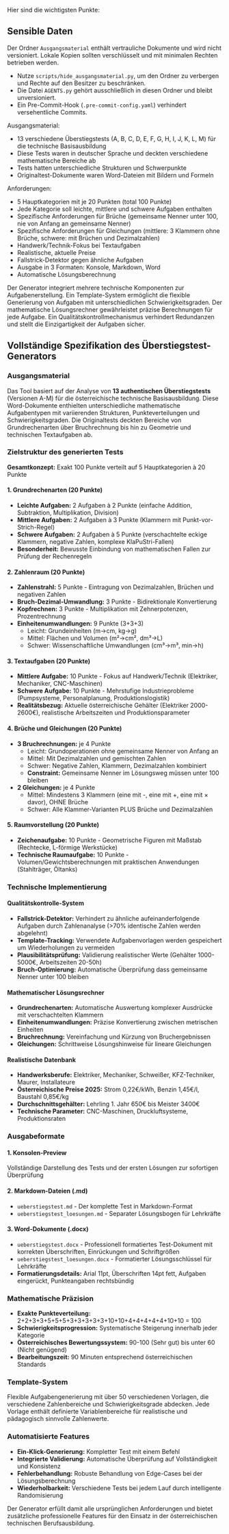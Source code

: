 Hier sind die wichtigsten Punkte:

## Sensible Daten
Der Ordner `Ausgangsmaterial` enthält vertrauliche Dokumente und wird nicht versioniert.
Lokale Kopien sollten verschlüsselt und mit minimalen Rechten betrieben werden.
- Nutze `scripts/hide_ausgangsmaterial.py`, um den Ordner zu verbergen und Rechte auf den Besitzer zu beschränken.
- Die Datei `AGENTS.py` gehört ausschließlich in diesen Ordner und bleibt unversioniert.
- Ein Pre-Commit-Hook (`.pre-commit-config.yaml`) verhindert versehentliche Commits.


Ausgangsmaterial:
- 13 verschiedene Überstiegstests (A, B, C, D, E, F, G, H, I, J, K, L, M) für die technische Basisausbildung
- Diese Tests waren in deutscher Sprache und deckten verschiedene mathematische Bereiche ab
- Tests hatten unterschiedliche Strukturen und Schwerpunkte
- Originaltest-Dokumente waren Word-Dateien mit Bildern und Formeln

Anforderungen:
- 5 Hauptkategorien mit je 20 Punkten (total 100 Punkte)
- Jede Kategorie soll leichte, mittlere und schwere Aufgaben enthalten
- Spezifische Anforderungen für Brüche (gemeinsame Nenner unter 100, nie von Anfang an gemeinsame Nenner)
- Spezifische Anforderungen für Gleichungen (mittlere: 3 Klammern ohne Brüche, schwere: mit Brüchen und Dezimalzahlen)
- Handwerk/Technik-Fokus bei Textaufgaben
- Realistische, aktuelle Preise
- Fallstrick-Detektor gegen ähnliche Aufgaben
- Ausgabe in 3 Formaten: Konsole, Markdown, Word
- Automatische Lösungsberechnung
 
Der Generator integriert mehrere technische Komponenten zur Aufgabenerstellung. Ein Template-System ermöglicht die flexible Generierung von Aufgaben mit unterschiedlichen Schwierigkeitsgraden. Der mathematische Lösungsrechner gewährleistet präzise Berechnungen für jede Aufgabe. Ein Qualitätskontrollmechanismus verhindert Redundanzen und stellt die Einzigartigkeit der Aufgaben sicher.

## Vollständige Spezifikation des Überstiegstest-Generators

### Ausgangsmaterial
Das Tool basiert auf der Analyse von **13 authentischen Überstiegstests** (Versionen A-M) für die österreichische technische Basisausbildung. Diese Word-Dokumente enthielten unterschiedliche mathematische Aufgabentypen mit variierenden Strukturen, Punkteverteilungen und Schwierigkeitsgraden. Die Originaltests deckten Bereiche von Grundrechenarten über Bruchrechnung bis hin zu Geometrie und technischen Textaufgaben ab.

### Zielstruktur des generierten Tests

**Gesamtkonzept:** Exakt 100 Punkte verteilt auf 5 Hauptkategorien à 20 Punkte

#### 1. Grundrechenarten (20 Punkte)
- **Leichte Aufgaben:** 2 Aufgaben à 2 Punkte (einfache Addition, Subtraktion, Multiplikation, Division)
- **Mittlere Aufgaben:** 2 Aufgaben à 3 Punkte (Klammern mit Punkt-vor-Strich-Regel)
- **Schwere Aufgaben:** 2 Aufgaben à 5 Punkte (verschachtelte eckige Klammern, negative Zahlen, komplexe KlaPuStri-Fallen)
- **Besonderheit:** Bewusste Einbindung von mathematischen Fallen zur Prüfung der Rechenregeln

#### 2. Zahlenraum (20 Punkte)
- **Zahlenstrahl:** 5 Punkte - Eintragung von Dezimalzahlen, Brüchen und negativen Zahlen
- **Bruch-Dezimal-Umwandlung:** 3 Punkte - Bidirektionale Konvertierung
- **Kopfrechnen:** 3 Punkte - Multiplikation mit Zehnerpotenzen, Prozentrechnung
- **Einheitenumwandlungen:** 9 Punkte (3+3+3)
  - Leicht: Grundeinheiten (m→cm, kg→g)
  - Mittel: Flächen und Volumen (m²→cm², dm³→L)
  - Schwer: Wissenschaftliche Umwandlungen (cm³→m³, min→h)

#### 3. Textaufgaben (20 Punkte)
- **Mittlere Aufgabe:** 10 Punkte - Fokus auf Handwerk/Technik (Elektriker, Mechaniker, CNC-Maschinen)
- **Schwere Aufgabe:** 10 Punkte - Mehrstufige Industrieprobleme (Pumpsysteme, Personalplanung, Produktionslogistik)
- **Realitätsbezug:** Aktuelle österreichische Gehälter (Elektriker 2000-2600€), realistische Arbeitszeiten und Produktionsparameter

#### 4. Brüche und Gleichungen (20 Punkte)
- **3 Bruchrechnungen:** je 4 Punkte
  - Leicht: Grundoperationen ohne gemeinsame Nenner von Anfang an
  - Mittel: Mit Dezimalzahlen und gemischten Zahlen
  - Schwer: Negative Zahlen, Klammern, Dezimalzahlen kombiniert
  - **Constraint:** Gemeinsame Nenner im Lösungsweg müssen unter 100 bleiben
- **2 Gleichungen:** je 4 Punkte
  - Mittel: Mindestens 3 Klammern (eine mit -, eine mit +, eine mit × davor), OHNE Brüche
  - Schwer: Alle Klammer-Varianten PLUS Brüche und Dezimalzahlen

#### 5. Raumvorstellung (20 Punkte)
- **Zeichenaufgabe:** 10 Punkte - Geometrische Figuren mit Maßstab (Rechtecke, L-förmige Werkstücke)
- **Technische Raumaufgabe:** 10 Punkte - Volumen/Gewichtsberechnungen mit praktischen Anwendungen (Stahlträger, Öltanks)

### Technische Implementierung

#### Qualitätskontrolle-System
- **Fallstrick-Detektor:** Verhindert zu ähnliche aufeinanderfolgende Aufgaben durch Zahlenanalyse (>70% identische Zahlen werden abgelehnt)
- **Template-Tracking:** Verwendete Aufgabenvorlagen werden gespeichert um Wiederholungen zu vermeiden
- **Plausibilitätsprüfung:** Validierung realistischer Werte (Gehälter 1000-5000€, Arbeitszeiten 20-50h)
- **Bruch-Optimierung:** Automatische Überprüfung dass gemeinsame Nenner unter 100 bleiben

#### Mathematischer Lösungsrechner
- **Grundrechenarten:** Automatische Auswertung komplexer Ausdrücke mit verschachtelten Klammern
- **Einheitenumwandlungen:** Präzise Konvertierung zwischen metrischen Einheiten
- **Bruchrechnung:** Vereinfachung und Kürzung von Bruchergebnissen
- **Gleichungen:** Schrittweise Lösungshinweise für lineare Gleichungen

#### Realistische Datenbank
- **Handwerksberufe:** Elektriker, Mechaniker, Schweißer, KFZ-Techniker, Maurer, Installateure
- **Österreichische Preise 2025:** Strom 0,22€/kWh, Benzin 1,45€/l, Baustahl 0,85€/kg
- **Durchschnittsgehälter:** Lehrling 1. Jahr 650€ bis Meister 3400€
- **Technische Parameter:** CNC-Maschinen, Druckluftsysteme, Produktionsraten

### Ausgabeformate

#### 1. Konsolen-Preview
Vollständige Darstellung des Tests und der ersten Lösungen zur sofortigen Überprüfung

#### 2. Markdown-Dateien (.md)
- `ueberstiegstest.md` - Der komplette Test in Markdown-Format
- `ueberstiegstest_loesungen.md` - Separater Lösungsbogen für Lehrkräfte

#### 3. Word-Dokumente (.docx)
- `ueberstiegstest.docx` - Professionell formatiertes Test-Dokument mit korrekten Überschriften, Einrückungen und Schriftgrößen
- `ueberstiegstest_loesungen.docx` - Formatierter Lösungsschlüssel für Lehrkräfte
- **Formatierungsdetails:** Arial 11pt, Überschriften 14pt fett, Aufgaben eingerückt, Punkteangaben rechtsbündig

### Mathematische Präzision
- **Exakte Punkteverteilung:** 2+2+3+3+5+5+5+3+3+3+3+3+10+10+4+4+4+4+4+10+10 = 100
- **Schwierigkeitsprogression:** Systematische Steigerung innerhalb jeder Kategorie
- **Österreichisches Bewertungssystem:** 90-100 (Sehr gut) bis unter 60 (Nicht genügend)
- **Bearbeitungszeit:** 90 Minuten entsprechend österreichischen Standards

### Template-System
Flexible Aufgabengenerierung mit über 50 verschiedenen Vorlagen, die verschiedene Zahlenbereiche und Schwierigkeitsgrade abdecken. Jede Vorlage enthält definierte Variablenbereiche für realistische und pädagogisch sinnvolle Zahlenwerte.

### Automatisierte Features
- **Ein-Klick-Generierung:** Kompletter Test mit einem Befehl
- **Integrierte Validierung:** Automatische Überprüfung auf Vollständigkeit und Konsistenz
- **Fehlerbehandlung:** Robuste Behandlung von Edge-Cases bei der Lösungsberechnung
- **Wiederholbarkeit:** Verschiedene Tests bei jedem Lauf durch intelligente Randomisierung

Der Generator erfüllt damit alle ursprünglichen Anforderungen und bietet zusätzliche professionelle Features für den Einsatz in der österreichischen technischen Berufsausbildung.
